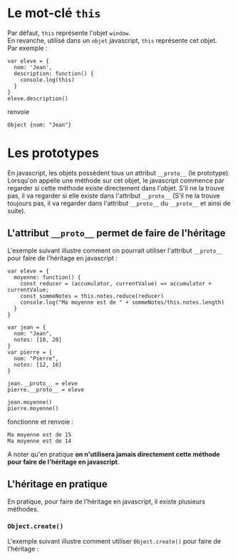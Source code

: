 # Le mot-clé `this`

Par défaut, `this` représente l'objet `window`.</br>
En revanche, utilisé dans un `objet` javascript, `this` représente cet objet.</br>
Par exemple :

```
var eleve = {
  nom: 'Jean',
  description: function() {
    console.log(this)
  }
}
eleve.description()
```
renvoie
```
Object {nom: "Jean"}
```

# Les prototypes

En javascript, les objets possèdent tous un attribut `__proto__` (le prototype). Lorsqu'on appelle une méthode sur cet objet, le javascript commence par regarder si cette méthode existe directement dans l'objet. S'il ne la trouve pas, il va regarder si elle existe dans l'attribut `__proto__` (S'il ne la trouve toujours pas, il va regarder dans l'attribut `__proto__` du `__proto__` et ainsi de suite).

## L'attribut `__proto__` permet de faire de l'héritage

L'exemple suivant illustre comment on pourrait utiliser l'attribut `__proto__` pour faire de l'héritage en javascript :

```
var eleve = {
  moyenne: function() {
    const reducer = (accumulator, currentValue) => accumulator + currentValue;
    const sommeNotes = this.notes.reduce(reducer)
    console.log("Ma moyenne est de " + sommeNotes/this.notes.length)
  }
}

var jean = {
  nom: "Jean",
  notes: [10, 20]
}
var pierre = {
  nom: "Pierre",
  notes: [12, 16]
}

jean.__proto__ = eleve
pierre.__proto__ = eleve

jean.moyenne()
pierre.moyenne()
```

fonctionne et renvoie :

```
Ma moyenne est de 15
Ma moyenne est de 14
```

A noter qu'en pratique **on n'utilisera jamais directement cette méthode pour faire de l'héritage en javascript**.

## L'héritage en pratique
En pratique, pour faire de l'héritage en javascript, il existe plusieurs méthodes.

### `Object.create()`

L'exemple suivant illustre comment utiliser `Object.create()` pour faire de l'héritage :
